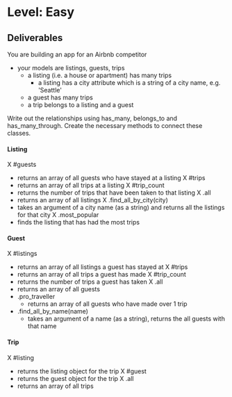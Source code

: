 # Level: Easy

## Deliverables
You are building an app for an Airbnb competitor
- your models are listings, guests, trips
  - a listing (i.e. a house or apartment) has many trips
    - a listing has a city attribute which is a string of a city name, e.g. 'Seattle'
  - a guest has many trips
  - a trip belongs to a listing and a guest

Write out the relationships using has_many, belongs_to and has_many_through. Create the necessary methods to connect these classes.

#### Listing
X #guests
  - returns an array of all guests who have stayed at a listing
X #trips
  - returns an array of all trips at a listing
X #trip_count
  - returns the number of trips that have been taken to that listing
X .all
  - returns an array of all listings
X .find_all_by_city(city)
  - takes an argument of a city name (as a string) and returns all the listings for that city
X .most_popular
  - finds the listing that has had the most trips

#### Guest
X #listings
  - returns an array of all listings a guest has stayed at
X #trips
  - returns an array of all trips a guest has made
X #trip_count
  - returns the number of trips a guest has taken
X .all
  - returns an array of all guests
- .pro_traveller
  - returns an array of all guests who have made over 1 trip
- .find_all_by_name(name)
  - takes an argument of a name (as a string), returns the all guests with that name

#### Trip
X #listing
  - returns the listing object for the trip
X #guest
  - returns the guest object for the trip
X .all
  - returns an array of all trips
